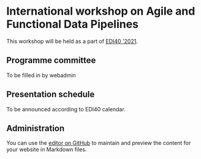 # International workshop on Agile and Functional Data Pipelines

This workshop will be held as a part of [EDI40 '2021]().

## Programme committee

To be filled in by webadmin

## Presentation schedule

To be announced according to EDI40 calendar.

## Administration

You can use the [editor on GitHub](https://github.com/afdp/afdp.github.io/edit/master/index.md) to maintain and preview the content for your website in Markdown files.
